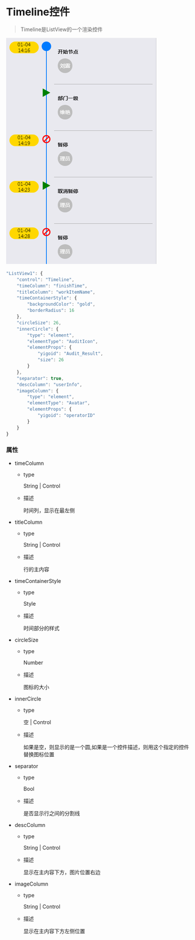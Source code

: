 # Timeline控件
>Timeline是ListView的一个渲染控件

![Timeline](../imgs/timeline.png)

```javascript
"ListView1": {
    "control": "Timeline",
    "timeColumn": "finishTime",
    "titleColumn": "workItemName",
    "timeContainerStyle": {
        "backgroundColor": "gold",
        "borderRadius": 16
    },
    "circleSize": 26,
    "innerCircle": {
        "type": "element",
        "elementType": "AuditIcon",
        "elementProps": {
            "yigoid": "Audit_Result",
            "size": 26
        }
    },
    "separator": true,
    "descColumn": "userInfo",
    "imageColumn": {
        "type": "element",
        "elementType": "Avatar",
        "elementProps": {
            "yigoid": "operatorID"
        }
    }
}
```

### 属性
* timeColumn
    
    * type

        String | Control
    * 描述

        时间列，显示在最左侧
* titleColumn

    * type

        String | Control
    * 描述

        行的主内容
* timeContainerStyle

    * type

        Style
    * 描述

        时间部分的样式
* circleSize

    * type
     
        Number
    * 描述

        图标的大小
* innerCircle

    * type

        空 | Control
    * 描述

        如果是空，则显示的是一个圆,如果是一个控件描述，则用这个指定的控件替换图标位置
* separator

    * type

        Bool
    * 描述

        是否显示行之间的分割线
* descColumn
    * type

        String | Control
    * 描述

        显示在主内容下方，图片位置右边
* imageColumn
    * type

        String | Control
    * 描述

        显示在主内容下方左侧位置